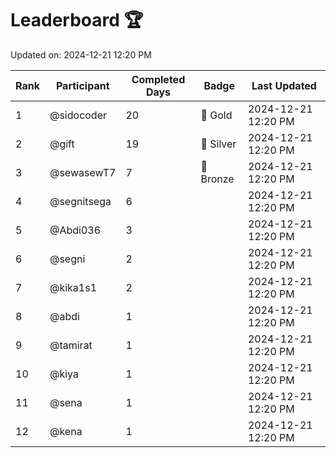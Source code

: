 # Leaderboard 🏆

Updated on: 2024-12-21 12:20 PM

| Rank | Participant       | Completed Days | Badge      | Last Updated         |
|------|-------------------|----------------|------------|----------------------|
| 1    | @sidocoder        | 20             | 🏅 Gold     | 2024-12-21 12:20 PM |
| 2    | @gift             | 19             | 🥈 Silver   | 2024-12-21 12:20 PM |
| 3    | @sewasewT7        | 7              | 🥉 Bronze   | 2024-12-21 12:20 PM |
| 4    | @segnitsega       | 6              |            | 2024-12-21 12:20 PM |
| 5    | @Abdi036          | 3              |            | 2024-12-21 12:20 PM |
| 6    | @segni            | 2              |            | 2024-12-21 12:20 PM |
| 7    | @kika1s1          | 2              |            | 2024-12-21 12:20 PM |
| 8    | @abdi             | 1              |            | 2024-12-21 12:20 PM |
| 9    | @tamirat          | 1              |            | 2024-12-21 12:20 PM |
| 10   | @kiya             | 1              |            | 2024-12-21 12:20 PM |
| 11   | @sena             | 1              |            | 2024-12-21 12:20 PM |
| 12   | @kena             | 1              |            | 2024-12-21 12:20 PM |
